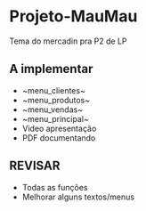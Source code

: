 # Projeto-MauMau
Tema do mercadin pra P2 de LP

## A implementar
- ~menu_clientes~
- ~menu_produtos~
- ~menu_vendas~
- ~menu_principal~
- Video apresentação
- PDF documentando

## REVISAR
- Todas as funções
- Melhorar alguns textos/menus
